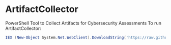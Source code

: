 # ArtifactCollector
PowerShell Tool to Collect Artifacts for Cybersecurity Assessments
To run ArtifactCollector:
```powershell
IEX (New-Object System.Net.WebClient).DownloadString('https://raw.githubusercontent.com/oregon-eso-cyber-assessments/ArtifactCollector/master/ArtifactCollector.ps1')
```
